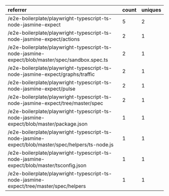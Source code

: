 | referrer                                                                                          | count | uniques |
| :------------------------------------------------------------------------------------------------ | :---- | :------ |
| /e2e-boilerplate/playwright-typescript-ts-node-jasmine-expect                                     | 5     | 2       |
| /e2e-boilerplate/playwright-typescript-ts-node-jasmine-expect/actions                             | 2     | 1       |
| /e2e-boilerplate/playwright-typescript-ts-node-jasmine-expect/blob/master/spec/sandbox.spec.ts    | 2     | 1       |
| /e2e-boilerplate/playwright-typescript-ts-node-jasmine-expect/graphs/traffic                      | 2     | 1       |
| /e2e-boilerplate/playwright-typescript-ts-node-jasmine-expect/pulse                               | 2     | 1       |
| /e2e-boilerplate/playwright-typescript-ts-node-jasmine-expect/tree/master/spec                    | 2     | 1       |
| /e2e-boilerplate/playwright-typescript-ts-node-jasmine-expect/blob/master/package.json            | 1     | 1       |
| /e2e-boilerplate/playwright-typescript-ts-node-jasmine-expect/blob/master/spec/helpers/ts-node.js | 1     | 1       |
| /e2e-boilerplate/playwright-typescript-ts-node-jasmine-expect/blob/master/tsconfig.json           | 1     | 1       |
| /e2e-boilerplate/playwright-typescript-ts-node-jasmine-expect/tree/master/spec/helpers            | 1     | 1       |